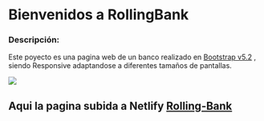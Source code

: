 # Bienvenidos a RollingBank

### Descripción:

Este poyecto es una pagina web de un banco realizado en [Bootstrap v5.2](http://https://getbootstrap.com/ "Bootstrap  v5.2") , siendo Responsive adaptandose a diferentes tamaños de pantallas.

![](https://res.cloudinary.com/mach/image/upload/v1671689990/cel-roolingbank_zorywu.png)

## Aqui la pagina subida a Netlify [Rolling-Bank](http://https://bank-rolling1.netlify.app/ "Rolling-Bank")
